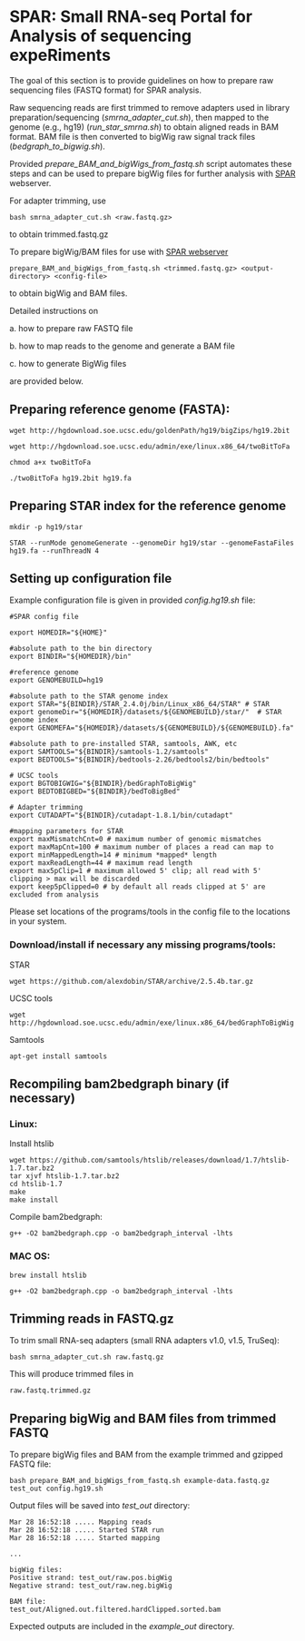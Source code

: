 # SPAR: Small RNA-seq Portal for Analysis of sequencing expeRiments

The goal of this section is to provide guidelines on how to prepare raw sequencing files (FASTQ format) for SPAR analysis.

Raw sequencing reads are first trimmed to remove adapters used in library preparation/sequencing (*smrna_adapter_cut.sh*), then mapped to the genome (e.g., hg19) (*run_star_smrna.sh*) to obtain aligned reads in BAM format. BAM file is then converted to bigWig raw signal track files (*bedgraph_to_bigwig.sh*).

Provided *prepare_BAM_and_bigWigs_from_fastq.sh* script automates these steps and can be used to prepare bigWig files for further analysis with [SPAR](https://www.lisanwanglab.org/SPAR) webserver.

For adapter trimming, use
```
bash smrna_adapter_cut.sh <raw.fastq.gz>
```
to obtain trimmed.fastq.gz 

To prepare bigWig/BAM files for use with [SPAR webserver](https://www.lisanwanglab.org/SPAR)
```
prepare_BAM_and_bigWigs_from_fastq.sh <trimmed.fastq.gz> <output-directory> <config-file>
```
to obtain bigWig and BAM files.

Detailed instructions on

a. how to prepare raw FASTQ file

b. how to map reads to the genome and generate a BAM file

c. how to generate BigWig files

are provided below.

## Preparing reference genome (FASTA):

```
wget http://hgdownload.soe.ucsc.edu/goldenPath/hg19/bigZips/hg19.2bit

wget http://hgdownload.soe.ucsc.edu/admin/exe/linux.x86_64/twoBitToFa

chmod a+x twoBitToFa

./twoBitToFa hg19.2bit hg19.fa
```

## Preparing STAR index for the reference genome

```
mkdir -p hg19/star

STAR --runMode genomeGenerate --genomeDir hg19/star --genomeFastaFiles hg19.fa --runThreadN 4
```

## Setting up configuration file

Example configuration file is given in provided *config.hg19.sh* file:
```
#SPAR config file

export HOMEDIR="${HOME}"

#absolute path to the bin directory
export BINDIR="${HOMEDIR}/bin"

#reference genome
export GENOMEBUILD=hg19

#absolute path to the STAR genome index
export STAR="${BINDIR}/STAR_2.4.0j/bin/Linux_x86_64/STAR" # STAR
export genomeDir="${HOMEDIR}/datasets/${GENOMEBUILD}/star/"  # STAR genome index
export GENOMEFA="${HOMEDIR}/datasets/${GENOMEBUILD}/${GENOMEBUILD}.fa"

#absolute path to pre-installed STAR, samtools, AWK, etc
export SAMTOOLS="${BINDIR}/samtools-1.2/samtools"
export BEDTOOLS="${BINDIR}/bedtools-2.26/bedtools2/bin/bedtools"

# UCSC tools
export BGTOBIGWIG="${BINDIR}/bedGraphToBigWig"
export BEDTOBIGBED="${BINDIR}/bedToBigBed"

# Adapter trimming
export CUTADAPT="${BINDIR}/cutadapt-1.8.1/bin/cutadapt"

#mapping parameters for STAR
export maxMismatchCnt=0 # maximum number of genomic mismatches
export maxMapCnt=100 # maximum number of places a read can map to
export minMappedLength=14 # minimum *mapped* length
export maxReadLength=44 # maximum read length
export max5pClip=1 # maximum allowed 5' clip; all read with 5' clipping > max will be discarded
export keep5pClipped=0 # by default all reads clipped at 5' are excluded from analysis
```
Please set locations of the programs/tools in the config file to the locations in your system.

### Download/install if necessary any missing programs/tools:

STAR
```
wget https://github.com/alexdobin/STAR/archive/2.5.4b.tar.gz
```

UCSC tools
```
wget http://hgdownload.soe.ucsc.edu/admin/exe/linux.x86_64/bedGraphToBigWig
```

Samtools
```
apt-get install samtools
```


## Recompiling bam2bedgraph binary (if necessary)

### Linux:
Install htslib
```
wget https://github.com/samtools/htslib/releases/download/1.7/htslib-1.7.tar.bz2
tar xjvf htslib-1.7.tar.bz2
cd htslib-1.7
make
make install
```

Compile bam2bedgraph:
```
g++ -O2 bam2bedgraph.cpp -o bam2bedgraph_interval -lhts
```

### MAC OS:

```
brew install htslib

g++ -O2 bam2bedgraph.cpp -o bam2bedgraph_interval -lhts
```

## Trimming reads in FASTQ.gz

To trim small RNA-seq adapters (small RNA adapters v1.0, v1.5, TruSeq):
```
bash smrna_adapter_cut.sh raw.fastq.gz
```
This will produce trimmed files in
```
raw.fastq.trimmed.gz
```

## Preparing bigWig and BAM files from trimmed FASTQ

To prepare bigWig files and BAM from the example trimmed and gzipped FASTQ file:
```
bash prepare_BAM_and_bigWigs_from_fastq.sh example-data.fastq.gz test_out config.hg19.sh
```
Output files will be saved into *test_out* directory:
```
Mar 28 16:52:18 ..... Mapping reads
Mar 28 16:52:18 ..... Started STAR run
Mar 28 16:52:18 ..... Started mapping

...

bigWig files:
Positive strand: test_out/raw.pos.bigWig
Negative strand: test_out/raw.neg.bigWig

BAM file:
test_out/Aligned.out.filtered.hardClipped.sorted.bam
```
Expected outputs are included in the *example_out* directory.
